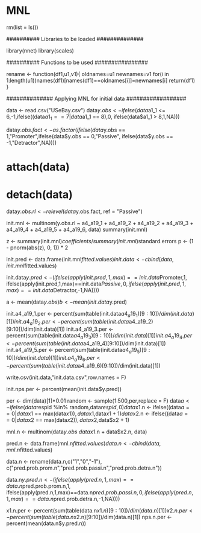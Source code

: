 # MNL

rm(list = ls())

########## Libraries to be loaded ##############

library(nnet)
library(scales)

########## Functions to be used ################

rename <- function(df1,u1,v1){
  oldnames=u1
  newnames=v1
  for(i in 1:length(u1))names(df1)[names(df1)==oldnames[i]]=newnames[i]
  return(df1)
}

############## Applying MNL for initial data ##################

data <- read.csv("USeBay.csv")
data$y.obs <- ifelse(data$a1_1 <= 6,-1,ifelse((data$a1_1 == 7 | data$a1_1 == 8),0,
                                              ifelse(data$a1_1 > 8,1,NA)))

data$y.obs.fact <- as.factor(ifelse(data$y.obs == 1,"Promoter",ifelse(data$y.obs == 0,"Passive",
                                                   ifelse(data$y.obs == -1,"Detractor",NA))))

# attach(data)
# detach(data)

data$y.obs.rl <- relevel(data$y.obs.fact, ref = "Passive")

init.mnl <- multinom(y.obs.rl ~ a4_a19_1 + a4_a19_2 + a4_a19_2 + a4_a19_3 + a4_a19_4 + a4_a19_5
                     + a4_a19_6, data)
summary(init.mnl)

z <- summary(init.mnl)$coefficients/summary(init.mnl)$standard.errors
p <- (1 - pnorm(abs(z), 0, 1)) * 2

init.pred <- data.frame(init.mnl$fitted.values)
init.data <- cbind(data,init.mnl$fitted.values)

init.data$y.pred <- (ifelse(apply(init.pred,1,max)==init.data$Promoter,1,
                            ifelse(apply(init.pred,1,max)==init.data$Passive,0,
                                   ifelse(apply(init.pred,1,max)==init.data$Detractor,-1,NA))))

a <- mean(data$y.obs)
b <- mean(init.data$y.pred)

init.a4_a19_1.per <- percent(sum(table(init.data$a4_a19_1)[9:10])/dim(init.data)[1])
init.a4_a19_2.per <- percent(sum(table(init.data$a4_a19_2)[9:10])/dim(init.data)[1])
init.a4_a19_3.per <- percent(sum(table(init.data$a4_a19_3)[9:10])/dim(init.data)[1])
init.a4_a19_4.per <- percent(sum(table(init.data$a4_a19_4)[9:10])/dim(init.data)[1])
init.a4_a19_5.per <- percent(sum(table(init.data$a4_a19_5)[9:10])/dim(init.data)[1])
init.a4_a19_6.per <- percent(sum(table(init.data$a4_a19_6)[9:10])/dim(init.data)[1])

write.csv(init.data,"init.data.csv",row.names = F)

init.nps.per <- percent(mean(init.data$y.pred))


per <- dim(data)[1]*0.01
random <- sample(1:500,per,replace = F)
data$a <- ifelse(data$respid %in% random,data$respid,0)
data$x1.n <- ifelse((data$a == 0 | data$x1 == max(data$x1)),data$x1,data$x1 + 1)
data$x2.n <- ifelse((data$a == 0 | data$x2 == max(data$x2)),data$x2,data$x2 + 1)

mnl.n <- multinom(data$y.obs ~ data$x1.n + data$x2.n, data)

pred.n <- data.frame(mnl.n$fitted.values)
data.n <- cbind(data,mnl.n$fitted.values)

data.n <- rename(data.n,c("1","0","-1"), 
                 c("pred.prob.prom.n","pred.prob.passi.n","pred.prob.detra.n"))

data.n$y.pred.n <- (ifelse(apply(pred.n,1,max)==data.n$pred.prob.prom.n,1,
                           ifelse(apply(pred.n,1,max)==data.n$pred.prob.passi.n,0,
                                  ifelse(apply(pred.n,1,max)==data.n$pred.prob.detra.n,-1,NA))))

x1.n.per <- percent(sum(table(data.n$x1.n)[9:10])/dim(data.n)[1])
x2.n.per <- percent(sum(table(data.n$x2.n)[9:10])/dim(data.n)[1])
nps.n.per <- percent(mean(data.n$y.pred.n))




